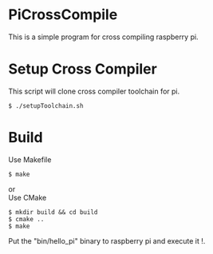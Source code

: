 PiCrossCompile
==============
This is a simple program for cross compiling raspberry pi.  

# Setup Cross Compiler
This script will clone cross compiler toolchain for pi.
```
$ ./setupToolchain.sh
```

# Build
Use Makefile  
```
$ make 
```
or  
Use CMake  
```
$ mkdir build && cd build
$ cmake ..
$ make
```

Put the "bin/hello_pi" binary to raspberry pi and execute it !.  